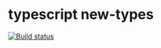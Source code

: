 # typescript new-types

[![Build status](https://ci.appveyor.com/api/projects/status/gmk038cm0k22gdqp?svg=true)](https://ci.appveyor.com/project/lan-mak/typescript-new-types)
